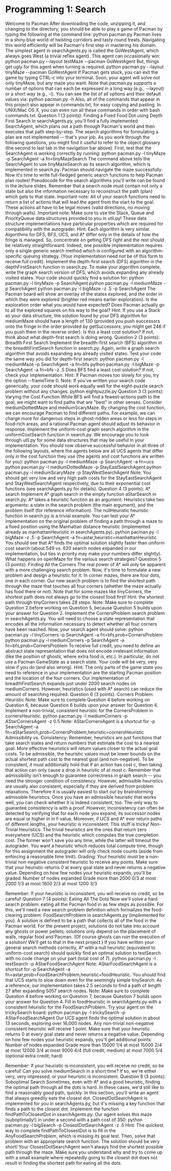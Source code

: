 # Programming 1: Search

Welcome to Pacman
After downloading the code, unzipping it, and changing to the directory, you should be able to play a game of Pacman by typing the following at the command line:
python pacman.py
Pacman lives in a shiny blue world of twisting corridors and tasty round treats. Navigating this world efficiently will be Pacman's first step in mastering his domain.
The simplest agent in searchAgents.py is called the GoWestAgent, which always goes West (a trivial reflex agent). This agent can occasionally win:
python pacman.py --layout testMaze --pacman GoWestAgent
But, things get ugly for this agent when turning is required:
python pacman.py --layout tinyMaze --pacman GoWestAgent
If Pacman gets stuck, you can exit the game by typing CTRL-c into your terminal.
Soon, your agent will solve not only tinyMaze, but any maze you want.
Note that pacman.py supports a number of options that can each be expressed in a long way (e.g., --layout) or a short way (e.g., -l). You can see the list of all options and their default values via:
python pacman.py -h
Also, all of the commands that appear in this project also appear in commands.txt, for easy copying and pasting. In UNIX/Mac OS X, you can even run all these commands in order with bash commands.txt.
Question 1 (3 points): Finding a Fixed Food Dot using Depth First Search
In searchAgents.py, you'll find a fully implemented SearchAgent, which plans out a path through Pacman's world and then executes that path step-by-step. The search algorithms for formulating a plan are not implemented -- that's your job. As you work through the following questions, you might find it useful to refer to the object glossary (the second to last tab in the navigation bar above).
First, test that the SearchAgent is working correctly by running:
python pacman.py -l tinyMaze -p SearchAgent -a fn=tinyMazeSearch
The command above tells the SearchAgent to use tinyMazeSearch as its search algorithm, which is implemented in search.py. Pacman should navigate the maze successfully.
Now it's time to write full-fledged generic search functions to help Pacman plan routes! Pseudocode for the search algorithms you'll write can be found in the lecture slides. Remember that a search node must contain not only a state but also the information necessary to reconstruct the path (plan) which gets to that state.
Important note: All of your search functions need to return a list of actions that will lead the agent from the start to the goal. These actions all have to be legal moves (valid directions, no moving through walls).
Important note: Make sure to use the Stack, Queue and PriorityQueue data structures provided to you in util.py! These data structure implementations have particular properties which are required for compatibility with the autograder.
Hint: Each algorithm is very similar. Algorithms for DFS, BFS, UCS, and A* differ only in the details of how the fringe is managed. So, concentrate on getting DFS right and the rest should be relatively straightforward. Indeed, one possible implementation requires only a single generic search method which is configured with an algorithm-specific queuing strategy. (Your implementation need not be of this form to receive full credit).
Implement the depth-first search (DFS) algorithm in the depthFirstSearch function in search.py. To make your algorithm complete, write the graph search version of DFS, which avoids expanding any already visited states.
Your code should quickly find a solution for:
python pacman.py -l tinyMaze -p SearchAgent
python pacman.py -l mediumMaze -p SearchAgent
python pacman.py -l bigMaze -z .5 -p SearchAgent
The Pacman board will show an overlay of the states explored, and the order in which they were explored (brighter red means earlier exploration). Is the exploration order what you would have expected? Does Pacman actually go to all the explored squares on his way to the goal?
Hint: If you use a Stack as your data structure, the solution found by your DFS algorithm for mediumMaze should have a length of 130 (provided you push successors onto the fringe in the order provided by getSuccessors; you might get 246 if you push them in the reverse order). Is this a least cost solution? If not, think about what depth-first search is doing wrong.
Question 2 (3 points): Breadth First Search
Implement the breadth-first search (BFS) algorithm in the breadthFirstSearch function in search.py. Again, write a graph search algorithm that avoids expanding any already visited states. Test your code the same way you did for depth-first search.
python pacman.py -l mediumMaze -p SearchAgent -a fn=bfs
python pacman.py -l bigMaze -p SearchAgent -a fn=bfs -z .5
Does BFS find a least cost solution? If not, check your implementation.
Hint: If Pacman moves too slowly for you, try the option --frameTime 0.
Note: If you've written your search code generically, your code should work equally well for the eight-puzzle search problem without any changes.
python eightpuzzle.py
Question 3 (3 points): Varying the Cost Function
While BFS will find a fewest-actions path to the goal, we might want to find paths that are "best" in other senses. Consider mediumDottedMaze and mediumScaryMaze.
By changing the cost function, we can encourage Pacman to find different paths. For example, we can charge more for dangerous steps in ghost-ridden areas or less for steps in food-rich areas, and a rational Pacman agent should adjust its behavior in response.
Implement the uniform-cost graph search algorithm in the uniformCostSearch function in search.py. We encourage you to look through util.py for some data structures that may be useful in your implementation. You should now observe successful behavior in all three of the following layouts, where the agents below are all UCS agents that differ only in the cost function they use (the agents and cost functions are written for you):
python pacman.py -l mediumMaze -p SearchAgent -a fn=ucs
python pacman.py -l mediumDottedMaze -p StayEastSearchAgent
python pacman.py -l mediumScaryMaze -p StayWestSearchAgent
Note: You should get very low and very high path costs for the StayEastSearchAgent and StayWestSearchAgent respectively, due to their exponential cost functions (see searchAgents.py for details).
Question 4 (3 points): A* search
Implement A* graph search in the empty function aStarSearch in search.py. A* takes a heuristic function as an argument. Heuristics take two arguments: a state in the search problem (the main argument), and the problem itself (for reference information). The nullHeuristic heuristic function in search.py is a trivial example.
You can test your A* implementation on the original problem of finding a path through a maze to a fixed position using the Manhattan distance heuristic (implemented already as manhattanHeuristic in searchAgents.py).
python pacman.py -l bigMaze -z .5 -p SearchAgent -a fn=astar,heuristic=manhattanHeuristic
You should see that A* finds the optimal solution slightly faster than uniform cost search (about 549 vs. 620 search nodes expanded in our implementation, but ties in priority may make your numbers differ slightly). What happens on openMaze for the various search strategies?
Question 5 (3 points): Finding All the Corners
The real power of A* will only be apparent with a more challenging search problem. Now, it's time to formulate a new problem and design a heuristic for it.
In corner mazes, there are four dots, one in each corner. Our new search problem is to find the shortest path through the maze that touches all four corners (whether the maze actually has food there or not). Note that for some mazes like tinyCorners, the shortest path does not always go to the closest food first! Hint: the shortest path through tinyCorners takes 28 steps.
Note: Make sure to complete Question 2 before working on Question 5, because Question 5 builds upon your answer for Question 2.
Implement the CornersProblem search problem in searchAgents.py. You will need to choose a state representation that encodes all the information necessary to detect whether all four corners have been reached. Now, your search agent should solve:
python pacman.py -l tinyCorners -p SearchAgent -a fn=bfs,prob=CornersProblem
python pacman.py -l mediumCorners -p SearchAgent -a fn=bfs,prob=CornersProblem
To receive full credit, you need to define an abstract state representation that does not encode irrelevant information (like the position of ghosts, where extra food is, etc.). In particular, do not use a Pacman GameState as a search state. Your code will be very, very slow if you do (and also wrong).
Hint: The only parts of the game state you need to reference in your implementation are the starting Pacman position and the location of the four corners.
Our implementation of breadthFirstSearch expands just under 2000 search nodes on mediumCorners. However, heuristics (used with A* search) can reduce the amount of searching required.
Question 6 (3 points): Corners Problem: Heuristic
Note: Make sure to complete Question 4 before working on Question 6, because Question 6 builds upon your answer for Question 4.
Implement a non-trivial, consistent heuristic for the CornersProblem in cornersHeuristic.
python pacman.py -l mediumCorners -p AStarCornersAgent -z 0.5
Note: AStarCornersAgent is a shortcut for
-p SearchAgent -a fn=aStarSearch,prob=CornersProblem,heuristic=cornersHeuristic
Admissibility vs. Consistency: Remember, heuristics are just functions that take search states and return numbers that estimate the cost to a nearest goal. More effective heuristics will return values closer to the actual goal costs. To be admissible, the heuristic values must be lower bounds on the actual shortest path cost to the nearest goal (and non-negative). To be consistent, it must additionally hold that if an action has cost c, then taking that action can only cause a drop in heuristic of at most c.
Remember that admissibility isn't enough to guarantee correctness in graph search -- you need the stronger condition of consistency. However, admissible heuristics are usually also consistent, especially if they are derived from problem relaxations. Therefore it is usually easiest to start out by brainstorming admissible heuristics. Once you have an admissible heuristic that works well, you can check whether it is indeed consistent, too. The only way to guarantee consistency is with a proof. However, inconsistency can often be detected by verifying that for each node you expand, its successor nodes are equal or higher in in f-value. Moreover, if UCS and A* ever return paths of different lengths, your heuristic is inconsistent. This stuff is tricky!
Non-Trivial Heuristics: The trivial heuristics are the ones that return zero everywhere (UCS) and the heuristic which computes the true completion cost. The former won't save you any time, while the latter will timeout the autograder. You want a heuristic which reduces total compute time, though for this assignment the autograder will only check node counts (aside from enforcing a reasonable time limit).
Grading: Your heuristic must be a non-trivial non-negative consistent heuristic to receive any points. Make sure that your heuristic returns 0 at every goal state and never returns a negative value. Depending on how few nodes your heuristic expands, you'll be graded:
Number of nodes expanded	Grade
more than 2000	0/3
at most 2000	1/3
at most 1600	2/3
at most 1200	3/3

Remember: If your heuristic is inconsistent, you will receive no credit, so be careful!
Question 7 (4 points): Eating All The Dots
Now we'll solve a hard search problem: eating all the Pacman food in as few steps as possible. For this, we'll need a new search problem definition which formalizes the food-clearing problem: FoodSearchProblem in searchAgents.py (implemented for you). A solution is defined to be a path that collects all of the food in the Pacman world. For the present project, solutions do not take into account any ghosts or power pellets; solutions only depend on the placement of walls, regular food and Pacman. (Of course ghosts can ruin the execution of a solution! We'll get to that in the next project.) If you have written your general search methods correctly, A* with a null heuristic (equivalent to uniform-cost search) should quickly find an optimal solution to testSearch with no code change on your part (total cost of 7).
python pacman.py -l testSearch -p AStarFoodSearchAgent
Note: AStarFoodSearchAgent is a shortcut for -p SearchAgent -a fn=astar,prob=FoodSearchProblem,heuristic=foodHeuristic.
You should find that UCS starts to slow down even for the seemingly simple tinySearch. As a reference, our implementation takes 2.5 seconds to find a path of length 27 after expanding 5057 search nodes.
Note: Make sure to complete Question 4 before working on Question 7, because Question 7 builds upon your answer for Question 4.
Fill in foodHeuristic in searchAgents.py with a consistent heuristic for the FoodSearchProblem. Try your agent on the trickySearch board:
python pacman.py -l trickySearch -p AStarFoodSearchAgent
Our UCS agent finds the optimal solution in about 13 seconds, exploring over 16,000 nodes.
Any non-trivial non-negative consistent heuristic will receive 1 point. Make sure that your heuristic returns 0 at every goal state and never returns a negative value. Depending on how few nodes your heuristic expands, you'll get additional points:
Number of nodes expanded	Grade
more than 15000	1/4
at most 15000	2/4
at most 12000	3/4
at most 9000	4/4 (full credit; medium)
at most 7000	5/4 (optional extra credit; hard)

Remember: If your heuristic is inconsistent, you will receive no credit, so be careful! Can you solve mediumSearch in a short time? If so, we're either very, very impressed, or your heuristic is inconsistent.
Question 8 (3 points): Suboptimal Search
Sometimes, even with A* and a good heuristic, finding the optimal path through all the dots is hard. In these cases, we'd still like to find a reasonably good path, quickly. In this section, you'll write an agent that always greedily eats the closest dot. ClosestDotSearchAgent is implemented for you in searchAgents.py, but it's missing a key function that finds a path to the closest dot.
Implement the function findPathToClosestDot in searchAgents.py. Our agent solves this maze (suboptimally!) in under a second with a path cost of 350:
python pacman.py -l bigSearch -p ClosestDotSearchAgent -z .5 
Hint: The quickest way to complete findPathToClosestDot is to fill in the AnyFoodSearchProblem, which is missing its goal test. Then, solve that problem with an appropriate search function. The solution should be very short!
Your ClosestDotSearchAgent won't always find the shortest possible path through the maze. Make sure you understand why and try to come up with a small example where repeatedly going to the closest dot does not result in finding the shortest path for eating all the dots.
